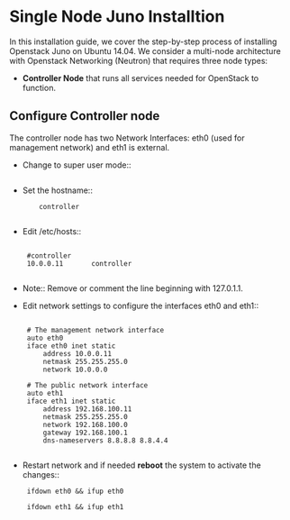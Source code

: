 Single Node Juno Installtion
==========================================

In this installation guide, we cover the step-by-step process of installing Openstack Juno on Ubuntu 14.04.  We consider a multi-node architecture with Openstack Networking (Neutron) that requires three node types: 

+ **Controller Node** that runs all services needed for OpenStack to function.

Configure Controller node
-------------------------

The controller node has two Network Interfaces: eth0 (used for management network) and eth1 is external.

* Change to super user mode::

    ``` sudo su  
    ```

* Set the hostname::

   ``` vi /etc/hostname
       controller
    
   ```


* Edit /etc/hosts::

   ``` vi /etc/hosts
        
    #controller
    10.0.0.11       controller
        
   ```
    
* Note:: Remove or comment the line beginning with 127.0.1.1.

* Edit network settings to configure the interfaces eth0 and eth1::

   ``` vi /etc/network/interfaces
      
    # The management network interface
    auto eth0
    iface eth0 inet static
        address 10.0.0.11
        netmask 255.255.255.0
        network 10.0.0.0

    # The public network interface
    auto eth1
    iface eth1 inet static
        address 192.168.100.11
        netmask 255.255.255.0
        network 192.168.100.0
        gateway 192.168.100.1
        dns-nameservers 8.8.8.8 8.8.4.4 
     
     ```

* Restart network and if needed **reboot** the system to activate the changes::

   ```
    ifdown eth0 && ifup eth0
    
    ifdown eth1 && ifup eth1 
    
    ```
    